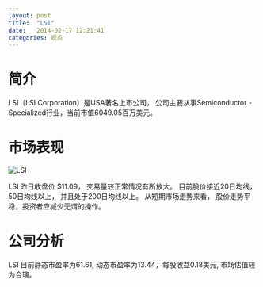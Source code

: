 ```yaml
---
layout: post
title:  "LSI"
date:   2014-02-17 12:21:41
categories: 观点
---
```


# 简介
LSI（LSI Corporation）是USA著名上市公司，
公司主要从事Semiconductor - Specialized行业，当前市值6049.05百万美元。

# 市场表现

![LSI](http://finviz.com/chart.ashx?t=LSI&ty=c&ta=1&p=d&s=l)

LSI 昨日收盘价 $11.09，
交易量较正常情况有所放大。
目前股价接近20日均线，
50日均线以上，
并且处于200日均线以上。
从短期市场走势来看，
股价走势平稳，投资者应减少无谓的操作。

# 公司分析
LSI 目前静态市盈率为61.61, 动态市盈率为13.44，每股收益0.18美元,
市场估值较为合理。
